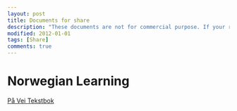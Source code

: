 ```yaml
---
layout: post
title: Documents for share
description: "These documents are not for commercial purpose. If your rights are violated, please contact me to remove the contents. All rights reserved."
modified: 2012-01-01
tags: [Share]
comments: true
---
```


# Norwegian Learning

<a href="/documents/norwegian/På Vei - Tekstbok.pdf">På Vei Tekstbok</a>
